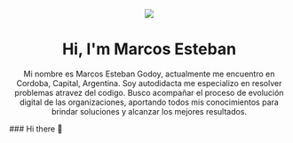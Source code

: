   
  <div id="header" align="center">
          <img src="https://media.giphy.com/media/TFPdmm3rdzeZ0kP3zG/giphy.gif" width"200" />
  <h1 align="center">Hi, I'm Marcos Esteban</h1>
         <p align ="center">
                Mi nombre es Marcos Esteban Godoy, actualmente me encuentro en Cordoba, Capital, Argentina.
                Soy autodidacta me especializo en resolver problemas atravez del codigo.
                Busco acompañar el proceso de evolución digital de las organizaciones, aportando todos mis conocimientos para brindar soluciones y alcanzar los mejores resultados.</p>

</div>
### Hi there 👋

<!--
**MarcosGodoydevelopped/MarcosGodoydevelopped** is a ✨ _special_ ✨ repository because its `README.md` (this file) appears on your GitHub profile.

Here are some ideas to get you started:

- 🔭 I’m currently working on ...
- 🌱 I’m currently learning ...
- 👯 I’m looking to collaborate on ...
- 🤔 I’m looking for help with ...
- 💬 Ask me about ...
- 📫 How to reach me: ...
- 😄 Pronouns: ...
- ⚡ Fun fact: ...
-->
